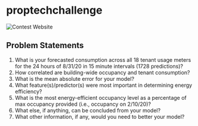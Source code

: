 # proptechchallenge

![Contest Website](https://www.proptechchallenge.com/nyserda-tenant-energy-data)
## Problem Statements 

1. What is your forecasted consumption across all 18 tenant usage meters for the 24 hours of 8/31/20 in 15 minute intervals (1728 predictions)?
2. How correlated are building-wide occupancy and tenant consumption?
3. What is the mean absolute error for your model?
4. What feature(s)/predictor(s) were most important in determining energy efficiency?
5. What is the most energy-efficient occupancy level as a percentage of max occupancy provided (i.e., occupancy on 2/10/20)?
6. What else, if anything, can be concluded from your model?
7. What other information, if any, would you need to better your model?
